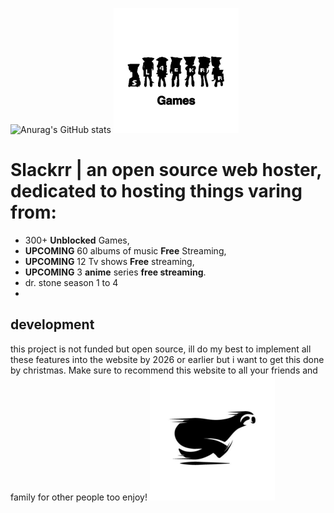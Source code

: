 ![Anurag's GitHub stats](https://github-readme-stats.vercel.app/api?username=ublockedslackrr&show_icons=true&theme=dracula)
[![games logo](https://github.com/ublockedslackrr/ublockedslackrr/blob/main/1.png?raw=true)](https://ublockedslackrr.github.io/Games.html)

# Slackrr | an open source web hoster, dedicated to hosting things varing from:
- 300+ **Unblocked** Games,
- **UPCOMING** 60 albums of music **Free** Streaming,
- **UPCOMING** 12 Tv shows **Free** streaming,
- **UPCOMING** 3 **anime** series **free streaming**.
- dr. stone season 1 to 4
- 
## development
this project is not funded but open source, ill do my best to implement all these features into the website by 2026 or earlier but i want to get this done by christmas. Make sure to recommend this website to all your friends and family for other people too enjoy!
[![slackrr logo](https://github.com/ublockedslackrr/ublockedslackrr/blob/main/2.png?raw=true)](https://ublockedslackrr.github.io./index.html)

